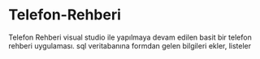 # Telefon-Rehberi
Telefon Rehberi
visual studio ile yapılmaya devam edilen basit bir telefon rehberi uygulaması. 
sql veritabanına formdan gelen bilgileri ekler, listeler
